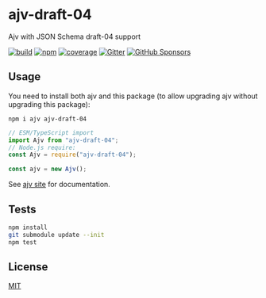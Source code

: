 # ajv-draft-04

Ajv with JSON Schema draft-04 support

[![build](https://github.com/ajv-validator/ajv-draft-04/actions/workflows/build.yml/badge.svg)](https://github.com/ajv-validator/ajv-draft-04/actions/workflows/build.yml)
[![npm](https://img.shields.io/npm/v/ajv-draft-04.svg)](https://www.npmjs.com/package/ajv-draft-04)
[![coverage](https://coveralls.io/repos/github/ajv-validator/ajv-draft-04/badge.svg?branch=master)](https://coveralls.io/github/ajv-validator/ajv-draft-04?branch=master)
[![Gitter](https://img.shields.io/gitter/room/ajv-validator/ajv.svg)](https://gitter.im/ajv-validator/ajv)
[![GitHub Sponsors](https://img.shields.io/badge/$-sponsors-brightgreen)](https://github.com/sponsors/epoberezkin)

## Usage

You need to install both ajv and this package (to allow upgrading ajv without
upgrading this package):

```shell
npm i ajv ajv-draft-04
```

```javascript
// ESM/TypeScript import
import Ajv from "ajv-draft-04";
// Node.js require:
const Ajv = require("ajv-draft-04");

const ajv = new Ajv();
```

See [ajv site](https://ajv.js.org) for documentation.

## Tests

```bash
npm install
git submodule update --init
npm test
```

## License

[MIT](https://github.com/ajv-validator/ajv-formats/blob/master/LICENSE)

